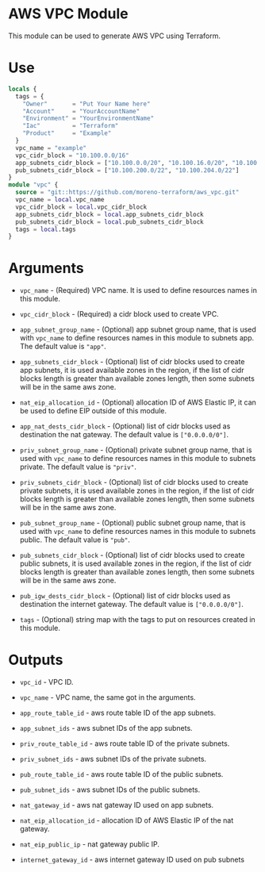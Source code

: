 # AWS VPC Module

This module can be used to generate AWS VPC using Terraform.

# Use

```terraform
locals {
  tags = {
    "Owner"       = "Put Your Name here"
    "Account"     = "YourAccountName"
    "Environment" = "YourEnvironmentName"
    "Iac"         = "Terraform"
    "Product"     = "Example"
  }
  vpc_name = "example"
  vpc_cidr_block = "10.100.0.0/16"
  app_subnets_cidr_block = ["10.100.0.0/20", "10.100.16.0/20", "10.100.32.0/20", "10.100.48.0/20"]
  pub_subnets_cidr_block = ["10.100.200.0/22", "10.100.204.0/22"]
}
module "vpc" {
  source = "git::https://github.com/moreno-terraform/aws_vpc.git"
  vpc_name = local.vpc_name
  vpc_cidr_block = local.vpc_cidr_block
  app_subnets_cidr_block = local.app_subnets_cidr_block
  pub_subnets_cidr_block = local.pub_subnets_cidr_block
  tags = local.tags
}
```

# Arguments

* `vpc_name` - (Required) VPC name. It is used to define resources names in this module.

* `vpc_cidr_block` - (Required) a cidr block used to create VPC.

* `app_subnet_group_name` - (Optional) app subnet group name, that is used with `vpc_name` to define resources names in this module to subnets app. The default value is `"app"`.

* `app_subnets_cidr_block` - (Optional) list of cidr blocks used to create app subnets, it is used available zones in the region, if the list of cidr blocks length is greater than available zones length, then some subnets will be in the same aws zone.

* `nat_eip_allocation_id` - (Optional) allocation ID of AWS Elastic IP, it can be used to define EIP outside of this module.

* `app_nat_dests_cidr_block` - (Optional) list of cidr blocks used as destination the nat gateway. The default value is `["0.0.0.0/0"]`.

* `priv_subnet_group_name` - (Optional) private subnet group name, that is used with `vpc_name` to define resources names in this module to subnets private. The default value is `"priv"`.

* `priv_subnets_cidr_block` - (Optional) list of cidr blocks used to create private subnets, it is used available zones in the region, if the list of cidr blocks length is greater than available zones length, then some subnets will be in the same aws zone.

* `pub_subnet_group_name` - (Optional) public subnet group name, that is used with `vpc_name` to define resources names in this module to subnets public. The default value is `"pub"`.

* `pub_subnets_cidr_block` - (Optional) list of cidr blocks used to create public subnets, it is used available zones in the region, if the list of cidr blocks length is greater than available zones length, then some subnets will be in the same aws zone.

* `pub_igw_dests_cidr_block` - (Optional) list of cidr blocks used as destination the internet gateway. The default value is `["0.0.0.0/0"]`.

* `tags` - (Optional) string map with the tags to put on resources created in this module.

# Outputs

* `vpc_id` - VPC ID.

* `vpc_name` - VPC name, the same got in the arguments.

* `app_route_table_id` - aws route table ID of the app subnets.

* `app_subnet_ids` - aws subnet IDs of the app subnets.

* `priv_route_table_id` - aws route table ID of the private subnets.

* `priv_subnet_ids` - aws subnet IDs of the private subnets.

* `pub_route_table_id` - aws route table ID of the public subnets.

* `pub_subnet_ids` - aws subnet IDs of the public subnets.

* `nat_gateway_id` - aws nat gateway ID used on app subnets.

* `nat_eip_allocation_id` - allocation ID of AWS Elastic IP of the nat gateway.

* `nat_eip_public_ip` - nat gateway public IP.

* `internet_gateway_id` - aws internet gateway ID used on pub subnets